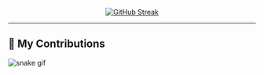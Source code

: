 <p align="center">
  <a href="https://git.io/streak-stats">
    <img src="https://streak-stats.demolab.com/?user=davidlarre&theme=dark" alt="GitHub Streak" />
  </a>
</p>

---

## 🐍 My Contributions

![snake gif](https://github.com/davidlarre/davidlarre/blob/output/dist/github-contribution-grid-snake.gif?color_snake=orange&color_dots=#bfd6f6,#8dbdff,#64a1f4,#4b91f1,#3c7dd9)

